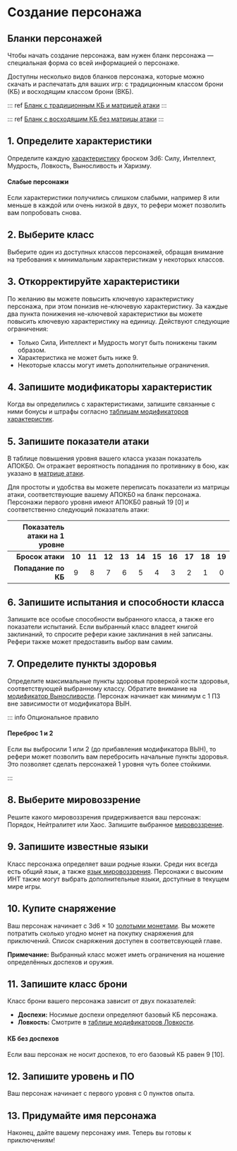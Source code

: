 # Создание персонажа

## Бланки персонажей

Чтобы начать создание персонажа, вам нужен бланк персонажа — специальная форма со всей информацией о персонаже.

Доступны несколько видов бланков персонажа, которые можно скачать и распечатать для ваших игр: с традиционным классом брони (КБ) и восходящим классом брони (ВКБ).

::: ref
[Бланк с традиционным КБ и матрицей атаки](/pdf/Old-School_Essentials_-_Character_Sheet_RU.pdf)
:::

::: ref
[Бланк с восходящим КБ без матрицы атаки](/pdf/Old-School_Essentials_-_Character_Sheet_AAC_RU.pdf)
:::

## 1. Определите характеристики

Определите каждую [характеристику](../player-characters/ability-scores.md) броском 3d6: Силу, Интеллект, Мудрость, Ловкость, Выносливость и Харизму.

#### Слабые персонажи

Если характеристики получились слишком слабыми, например 8 или меньше в каждой или очень низкой в двух, то рефери может позволить вам попробовать снова.

## 2. Выберите класс

Выберите один из доступных классов персонажей, обращая внимание на требования к минимальным характеристикам у некоторых классов.

## 3. Откорректируйте характеристики

По желанию вы можете повысить ключевую характеристику персонажа, при этом понизив не-ключевую характеристику. За каждые два пункта понижения не-ключевой характеристики вы можете повысить ключевую характеристику на единицу. Действуют следующие ограничения:

- Только Сила, Интеллект и Мудрость могут быть понижены таким образом.
- Характеристика не может быть ниже 9.
- Некоторые классы могут иметь дополнительные ограничения.

## 4. Запишите модификаторы характеристик

Когда вы определились с характеристиками, запишите связанные с ними бонусы и штрафы согласно [таблицам модификаторов характеристик](../player-characters/ability-scores.md).

## 5. Запишите показатели атаки

В таблице повышения уровня вашего класса указан показатель АПОКБ0. Он отражает вероятность попадания по противнику в бою, как указано в [матрице атаки](../../adventures/encounters/combat-tables.md#матрица-атаки).

Для простоты и удобства вы можете переписать показатели из матрицы атаки, соответствующие вашему АПОКБ0 на бланк персонажа. Персонажи первого уровня имеют АПОКБ0 равный 19 [0] и соответственно следующий показатель атаки:

| Показатель атаки на 1 уровне |        |        |        |        |        |        |        |        |        |        |
| ---------------------------: | :----: | :----: | :----: | :----: | :----: | :----: | :----: | :----: | :----: | :----: |
|             **Бросок атаки** | **10** | **11** | **12** | **13** | **14** | **15** | **16** | **17** | **18** | **19** |
|          **Попадание по КБ** |   9    |   8    |   7    |   6    |   5    |   4    |   3    |   2    |   1    |   0    |

## 6. Запишите испытания и способности класса

Запишите все особые способности выбранного класса, а также его показатели испытаний. Если выбранный класс владеет книгой заклинаний, то спросите рефери какие заклинания в ней записаны. Рефери также может предоставить выбор вам самим.

## 7. Определите пункты здоровья

Определите максимальные пункты здоровья проверкой кости здоровья, соответствующей выбранному классу. Обратите внимание на [модификатор Выносливости](../player-characters/ability-scores.md#модификаторы-выносливости). Персонаж начинает как минимум с 1 ПЗ вне зависимости от модификатора ВЫН.

::: info Опциональное правило

#### Переброс 1 и 2

Если вы выбросили 1 или 2 (до прибавления модификатора ВЫН), то рефери может позволить вам перебросить начальные пункты здоровья. Это позволяет сделать персонажей 1 уровня чуть более стойкими.

:::

## 8. Выберите мировоззрение

Решите какого мировоззрения придерживается ваш персонаж: Порядок, Нейтралитет или Хаос. Запишите выбранное [мировоззрение](../player-characters/alignment.md).

## 9. Запишите известные языки

Класс персонажа определяет ваши родные языки. Среди них всегда есть общий язык, а также [язык мировоззрения](../player-characters/languages.md#язык-мировоззрения). Персонажи с высоким ИНТ также могут выбрать дополнительные языки, доступные в текущем мире игры.

## 10. Купите снаряжение

Ваш персонаж начинает с 3d6 × 10 [золотыми монетами](../advancement/wealth.md). Вы можете потратить сколько угодно монет на покупку снаряжения для приключений. Список снаряжения доступен в соответсвующей главе.

**Примечание:** Выбранный класс может иметь ограничения на ношение определённых доспехов и оружия.

## 11. Запишите класс брони

Класс брони вашего персонажа зависит от двух показателей:

- **Доспехи:** Носимые доспехи определяют базовый КБ персонажа.
- **Ловкость:** Смотрите в [таблице модификаторов Ловкости](../player-characters/ability-scores.md#модификаторы-ловкости).

#### КБ без доспехов

Если ваш персонаж не носит доспехов, то его базовый КБ равен 9 [10].

## 12. Запишите уровень и ПО

Ваш персонаж начинает с первого уровня с 0 пунктов опыта.

## 13. Придумайте имя персонажа

Наконец, дайте вашему персонажу имя. Теперь вы готовы к приключениям!
